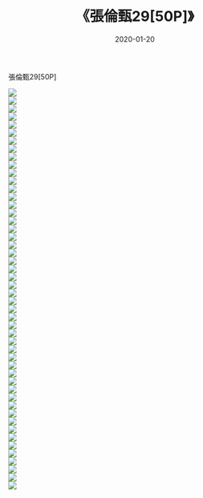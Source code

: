 ﻿---
layout: post
title:  《張倫甄29[50P]》
date:   2020-01-20
img: http://img.660000.xyz/Sharelink/唯美/2020/張倫甄29[50P]/000.jpg
categories: [美女, 清纯, 唯美]
---

張倫甄29[50P]

  ![](http://img.660000.xyz/Sharelink/唯美/2020/張倫甄29[50P]/001.jpg) <br> ![](http://img.660000.xyz/Sharelink/唯美/2020/張倫甄29[50P]/002.jpg) <br> ![](http://img.660000.xyz/Sharelink/唯美/2020/張倫甄29[50P]/003.jpg) <br> ![](http://img.660000.xyz/Sharelink/唯美/2020/張倫甄29[50P]/004.jpg) <br> ![](http://img.660000.xyz/Sharelink/唯美/2020/張倫甄29[50P]/005.jpg) <br> ![](http://img.660000.xyz/Sharelink/唯美/2020/張倫甄29[50P]/006.jpg) <br> ![](http://img.660000.xyz/Sharelink/唯美/2020/張倫甄29[50P]/007.jpg) <br> ![](http://img.660000.xyz/Sharelink/唯美/2020/張倫甄29[50P]/008.jpg) <br> ![](http://img.660000.xyz/Sharelink/唯美/2020/張倫甄29[50P]/009.jpg) <br> ![](http://img.660000.xyz/Sharelink/唯美/2020/張倫甄29[50P]/010.jpg) <br> ![](http://img.660000.xyz/Sharelink/唯美/2020/張倫甄29[50P]/011.jpg) <br> ![](http://img.660000.xyz/Sharelink/唯美/2020/張倫甄29[50P]/012.jpg) <br> ![](http://img.660000.xyz/Sharelink/唯美/2020/張倫甄29[50P]/013.jpg) <br> ![](http://img.660000.xyz/Sharelink/唯美/2020/張倫甄29[50P]/014.jpg) <br> ![](http://img.660000.xyz/Sharelink/唯美/2020/張倫甄29[50P]/015.jpg) <br> ![](http://img.660000.xyz/Sharelink/唯美/2020/張倫甄29[50P]/016.jpg) <br> ![](http://img.660000.xyz/Sharelink/唯美/2020/張倫甄29[50P]/017.jpg) <br> ![](http://img.660000.xyz/Sharelink/唯美/2020/張倫甄29[50P]/018.jpg) <br> ![](http://img.660000.xyz/Sharelink/唯美/2020/張倫甄29[50P]/019.jpg) <br> ![](http://img.660000.xyz/Sharelink/唯美/2020/張倫甄29[50P]/020.jpg) <br> ![](http://img.660000.xyz/Sharelink/唯美/2020/張倫甄29[50P]/021.jpg) <br> ![](http://img.660000.xyz/Sharelink/唯美/2020/張倫甄29[50P]/022.jpg) <br> ![](http://img.660000.xyz/Sharelink/唯美/2020/張倫甄29[50P]/023.jpg) <br> ![](http://img.660000.xyz/Sharelink/唯美/2020/張倫甄29[50P]/024.jpg) <br> ![](http://img.660000.xyz/Sharelink/唯美/2020/張倫甄29[50P]/025.jpg) <br> ![](http://img.660000.xyz/Sharelink/唯美/2020/張倫甄29[50P]/026.jpg) <br> ![](http://img.660000.xyz/Sharelink/唯美/2020/張倫甄29[50P]/027.jpg) <br> ![](http://img.660000.xyz/Sharelink/唯美/2020/張倫甄29[50P]/028.jpg) <br> ![](http://img.660000.xyz/Sharelink/唯美/2020/張倫甄29[50P]/029.jpg) <br> ![](http://img.660000.xyz/Sharelink/唯美/2020/張倫甄29[50P]/030.jpg) <br> ![](http://img.660000.xyz/Sharelink/唯美/2020/張倫甄29[50P]/031.jpg) <br> ![](http://img.660000.xyz/Sharelink/唯美/2020/張倫甄29[50P]/032.jpg) <br> ![](http://img.660000.xyz/Sharelink/唯美/2020/張倫甄29[50P]/033.jpg) <br> ![](http://img.660000.xyz/Sharelink/唯美/2020/張倫甄29[50P]/034.jpg) <br> ![](http://img.660000.xyz/Sharelink/唯美/2020/張倫甄29[50P]/035.jpg) <br> ![](http://img.660000.xyz/Sharelink/唯美/2020/張倫甄29[50P]/036.jpg) <br> ![](http://img.660000.xyz/Sharelink/唯美/2020/張倫甄29[50P]/037.jpg) <br> ![](http://img.660000.xyz/Sharelink/唯美/2020/張倫甄29[50P]/038.jpg) <br> ![](http://img.660000.xyz/Sharelink/唯美/2020/張倫甄29[50P]/039.jpg) <br> ![](http://img.660000.xyz/Sharelink/唯美/2020/張倫甄29[50P]/040.jpg) <br> ![](http://img.660000.xyz/Sharelink/唯美/2020/張倫甄29[50P]/041.jpg) <br> ![](http://img.660000.xyz/Sharelink/唯美/2020/張倫甄29[50P]/042.jpg) <br> ![](http://img.660000.xyz/Sharelink/唯美/2020/張倫甄29[50P]/043.jpg) <br> ![](http://img.660000.xyz/Sharelink/唯美/2020/張倫甄29[50P]/044.jpg) <br> ![](http://img.660000.xyz/Sharelink/唯美/2020/張倫甄29[50P]/045.jpg) <br> ![](http://img.660000.xyz/Sharelink/唯美/2020/張倫甄29[50P]/046.jpg) <br> ![](http://img.660000.xyz/Sharelink/唯美/2020/張倫甄29[50P]/047.jpg) <br> ![](http://img.660000.xyz/Sharelink/唯美/2020/張倫甄29[50P]/048.jpg) <br> ![](http://img.660000.xyz/Sharelink/唯美/2020/張倫甄29[50P]/049.jpg) <br> ![](http://img.660000.xyz/Sharelink/唯美/2020/張倫甄29[50P]/050.jpg) <br>